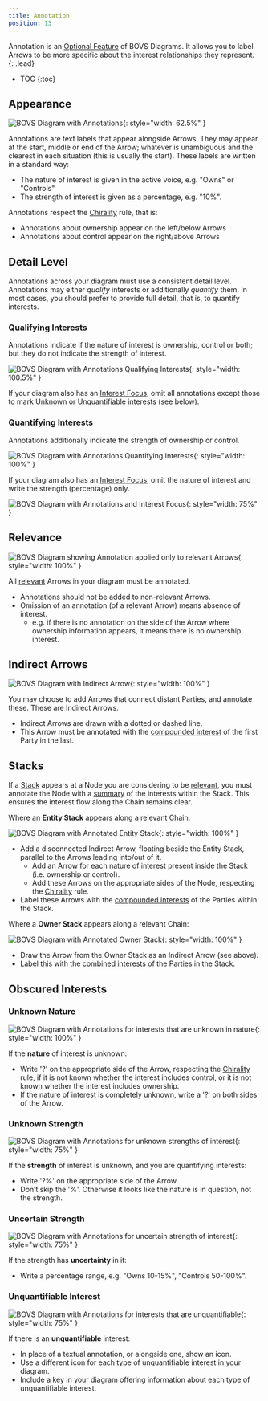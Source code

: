 ```yaml
---
title: Annotation
position: 13
---
```


Annotation is an [Optional Feature](/visualisation/optional) of BOVS Diagrams. It allows you to label Arrows to be more specific about the interest relationships they represent.
{: .lead}


* TOC
{:toc}

## Appearance

![BOVS Diagram with Annotations](/visualisation/diagrams/bovs-optional-annotation.png){: style="width: 62.5%" }

Annotations are text labels that appear alongside Arrows. They may appear at the start, middle or end of the Arrow; whatever is unambiguous and the clearest in each situation (this is usually the start). These labels are written in a standard way:

* The nature of interest is given in the active voice, e.g. "Owns" or "Controls"
* The strength of interest is given as a percentage, e.g. "10%".

Annotations respect the [Chirality](/visualisation/core/chirality) rule, that is:

* Annotations about ownership appear on the left/below Arrows
* Annotations about control appear on the right/above Arrows


## Detail Level

Annotations across your diagram must use a consistent detail level. Annotations may either *qualify* interests or additionally *quantify* them. In most cases, you should prefer to provide full detail, that is, to quantify interests.

### Qualifying Interests

Annotations indicate if the nature of interest is ownership, control or both; but they do not indicate the strength of interest.

![BOVS Diagram with Annotations Qualifying Interests](/visualisation/diagrams/bovs-optional-annotation-qualified.png){: style="width: 100.5%" }

If your diagram also has an [Interest Focus](/visualisation/core/focus-depth), omit all annotations except those to mark Unknown or Unquantifiable interests (see below).

### Quantifying Interests

Annotations additionally indicate the strength of ownership or control.

![BOVS Diagram with Annotations Quantifying Interests](/visualisation/diagrams/bovs-optional-annotation-quantified.png){: style="width: 100%" }

If your diagram also has an [Interest Focus](/visualisation/core/focus-depth), omit the nature of interest and write the strength (percentage) only.

![BOVS Diagram with Annotations and Interest Focus](/visualisation/diagrams/bovs-optional-annotation-interest-focus.png){: style="width: 75%" }


## Relevance

![BOVS Diagram showing Annotation applied only to relevant Arrows](/visualisation/diagrams/bovs-optional-annotation-relevance.png){: style="width: 100%" }

All [relevant](/visualisation/core/relevance) Arrows in your diagram must be annotated.

* Annotations should not be added to non-relevant Arrows.
* Omission of an annotation (of a relevant Arrow) means absence of interest.
  * e.g. if there is no annotation on the side of the Arrow where ownership information appears, it means there is no ownership interest.


## Indirect Arrows

![BOVS Diagram with Indirect Arrow](/visualisation/diagrams/bovs-optional-annotation-indirect.png){: style="width: 100%" }

You may choose to add Arrows that connect distant Parties, and annotate these. These are Indirect Arrows.

* Indirect Arrows are drawn with a dotted or dashed line.
* This Arrow must be annotated with the [compounded interest](/visualisation/core/summarisation) of the first Party in the last.


## Stacks

If a [Stack](/visualisation/core/stacks) appears at a Node you are considering to be [relevant](/visualisation/core/relevance), you must annotate the Node with a [summary](/visualisation/core/summarisation) of the interests within the Stack. This ensures the interest flow along the Chain remains clear.

Where an **Entity Stack** appears along a relevant Chain:

![BOVS Diagram with Annotated Entity Stack](/visualisation/diagrams/bovs-optional-annotation-stack-entity.png){: style="width: 100%" }

* Add a disconnected Indirect Arrow, floating beside the Entity Stack, parallel to the Arrows leading into/out of it.
  * Add an Arrow for each nature of interest present inside the Stack (i.e. ownership or control).
  * Add these Arrows on the appropriate sides of the Node, respecting the [Chirality](/visualisation/core/chirality) rule.
* Label these Arrows with the [compounded interests](/visualisation/core/summarisation) of the Parties within the Stack.

Where a **Owner Stack** appears along a relevant Chain:

![BOVS Diagram with Annotated Owner Stack](/visualisation/diagrams/bovs-optional-annotation-stack-owner.png){: style="width: 100%" }

* Draw the Arrow from the Owner Stack as an Indirect Arrow (see above).
* Label this with the [combined interests](/visualisation/core/summarisation) of the Parties in the Stack.


## Obscured Interests

### Unknown Nature

![BOVS Diagram with Annotations for interests that are unknown in nature](/visualisation/diagrams/bovs-optional-annotation-unknown-nature.png){: style="width: 100%" }

If the **nature** of interest is unknown:

* Write '?' on the appropriate side of the Arrow, respecting the [Chirality](/visualisation/core/chirality) rule, if it is not known whether the interest includes control, or it is not known whether the interest includes ownership.
* If the nature of interest is completely unknown, write a '?' on both sides of the Arrow.

### Unknown Strength

![BOVS Diagram with Annotations for unknown strengths of interest](/visualisation/diagrams/bovs-optional-annotation-unknown-strength.png){: style="width: 75%" }

If the **strength** of interest is unknown, and you are quantifying interests:

* Write '?%' on the appropriate side of the Arrow.
* Don’t skip the '%'. Otherwise it looks like the nature is in question, not the strength.

### Uncertain Strength

![BOVS Diagram with Annotations for uncertain strength of interest](/visualisation/diagrams/bovs-optional-annotation-uncertain-strength.png){: style="width: 75%" }

If the strength has **uncertainty** in it:

* Write a percentage range, e.g. "Owns 10-15%", "Controls 50-100%".

### Unquantifiable Interest

![BOVS Diagram with Annotations for interests that are unquantifiable](/visualisation/diagrams/bovs-optional-annotation-unquantifiable.png){: style="width: 75%" }

If there is an **unquantifiable** interest:

* In place of a textual annotation, or alongside one, show an icon.
* Use a different icon for each type of unquantifiable interest in your diagram.
* Include a key in your diagram offering information about each type of unquantifiable interest.
